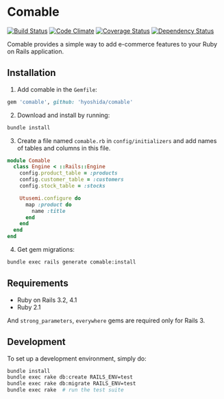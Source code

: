 # Comable

[![Build Status](https://secure.travis-ci.org/hyoshida/comable.png)](http://travis-ci.org/hyoshida/comable)
[![Code Climate](https://codeclimate.com/github/hyoshida/comable.png)](https://codeclimate.com/github/hyoshida/comable)
[![Coverage Status](https://coveralls.io/repos/hyoshida/comable/badge.png)](https://coveralls.io/r/hyoshida/comable)
[![Dependency Status](https://gemnasium.com/hyoshida/comable.svg)](https://gemnasium.com/hyoshida/comable)

Comable provides a simple way to add e-commerce features to your Ruby on Rails application.

## Installation

1. Add comable in the `Gemfile`:

  ```ruby
  gem 'comable', github: 'hyoshida/comable'
  ```

2. Download and install by running:

  ```bash
  bundle install
  ```

3. Create a file named `comable.rb` in `config/initializers` and add names of tables and columns in this file.

  ```ruby
  module Comable
    class Engine < ::Rails::Engine
      config.product_table = :products
      config.customer_table = :customers
      config.stock_table = :stocks

      Utusemi.configure do
        map :product do
          name :title
        end
      end
    end
  end
  ```

4. Get gem migrations:

  ```bash
  bundle exec rails generate comable:install
  ```

## Requirements

* Ruby on Rails 3.2, 4.1
* Ruby 2.1

And `strong_parameters`, `everywhere` gems are required only for Rails 3.

## Development

To set up a development environment, simply do:

```bash
bundle install
bundle exec rake db:create RAILS_ENV=test
bundle exec rake db:migrate RAILS_ENV=test
bundle exec rake  # run the test suite
```
